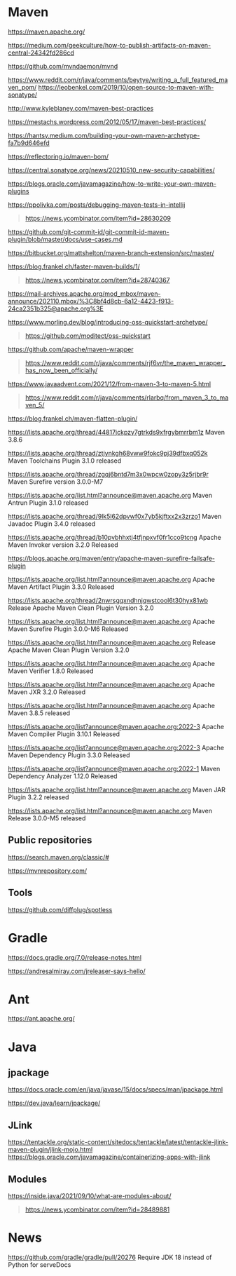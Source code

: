 # Maven
https://maven.apache.org/

https://medium.com/geekculture/how-to-publish-artifacts-on-maven-central-24342fd286cd

https://github.com/mvndaemon/mvnd

https://www.reddit.com/r/java/comments/beytye/writing_a_full_featured_maven_pom/
https://leobenkel.com/2019/10/open-source-to-maven-with-sonatype/

http://www.kyleblaney.com/maven-best-practices

https://mestachs.wordpress.com/2012/05/17/maven-best-practices/

https://hantsy.medium.com/building-your-own-maven-archetype-fa7b9d646efd

https://reflectoring.io/maven-bom/

https://central.sonatype.org/news/20210510_new-security-capabilities/

https://blogs.oracle.com/javamagazine/how-to-write-your-own-maven-plugins

https://ppolivka.com/posts/debugging-maven-tests-in-intellij
> https://news.ycombinator.com/item?id=28630209

https://github.com/git-commit-id/git-commit-id-maven-plugin/blob/master/docs/use-cases.md

https://bitbucket.org/mattshelton/maven-branch-extension/src/master/

https://blog.frankel.ch/faster-maven-builds/1/
> https://news.ycombinator.com/item?id=28740367

https://mail-archives.apache.org/mod_mbox/maven-announce/202110.mbox/%3C8bf4d8cb-6a12-4423-f913-24ca2351b325@apache.org%3E

https://www.morling.dev/blog/introducing-oss-quickstart-archetype/
> https://github.com/moditect/oss-quickstart

https://github.com/apache/maven-wrapper
> https://www.reddit.com/r/java/comments/rjf6vr/the_maven_wrapper_has_now_been_officially/

https://www.javaadvent.com/2021/12/from-maven-3-to-maven-5.html
> https://www.reddit.com/r/java/comments/rlarbq/from_maven_3_to_maven_5/

https://blog.frankel.ch/maven-flatten-plugin/

https://lists.apache.org/thread/44817jckpzy7gtrkds9xfrgybmrrbm1z Maven 3.8.6

https://lists.apache.org/thread/ztjynkgh68vww9fokc9pj39dfbxq052k Maven Toolchains Plugin 3.1.0 released

https://lists.apache.org/thread/zgqj6bntd7m3x0wpcw0zopy3z5rjbr9r Maven Surefire version 3.0.0-M7

https://lists.apache.org/list.html?announce@maven.apache.org Maven Antrun Plugin 3.1.0 released 

https://lists.apache.org/thread/9lk5l62dpvwf0x7yb5kjftxx2x3zrzo1 Maven Javadoc Plugin 3.4.0 released

https://lists.apache.org/thread/b10pvbhhxtj4tfjnpxvf0fr1cco9tcng Apache Maven Invoker version 3.2.0 Released

https://blogs.apache.org/maven/entry/apache-maven-surefire-failsafe-plugin

https://lists.apache.org/list.html?announce@maven.apache.org Apache Maven Artifact Plugin 3.3.0 Released

https://lists.apache.org/thread/2nwrsgqxndhnjqwstcool6t30hyx81wb Release Apache Maven Clean Plugin Version 3.2.0

https://lists.apache.org/list.html?announce@maven.apache.org Apache Maven Surefire Plugin 3.0.0-M6 Released

https://lists.apache.org/list.html?announce@maven.apache.org Release Apache Maven Clean Plugin Version 3.2.0

https://lists.apache.org/list.html?announce@maven.apache.org Apache Maven Verifier 1.8.0 Released

https://lists.apache.org/list.html?announce@maven.apache.org Apache Maven JXR 3.2.0 Released

https://lists.apache.org/list.html?announce@maven.apache.org Apache Maven 3.8.5 released

https://lists.apache.org/list?announce@maven.apache.org:2022-3 Apache Maven Compiler Plugin 3.10.1 Released

https://lists.apache.org/list?announce@maven.apache.org:2022-3 Apache Maven Dependency Plugin 3.3.0 Released

https://lists.apache.org/list?announce@maven.apache.org:2022-1 Maven Dependency Analyzer 1.12.0 Released

https://lists.apache.org/list.html?announce@maven.apache.org Maven JAR Plugin 3.2.2 released

https://lists.apache.org/list.html?announce@maven.apache.org Maven Release 3.0.0-M5 released

## Public repositories
https://search.maven.org/classic/#

https://mvnrepository.com/

## Tools
https://github.com/diffplug/spotless

# Gradle
https://docs.gradle.org/7.0/release-notes.html

https://andresalmiray.com/jreleaser-says-hello/

# Ant
https://ant.apache.org/

# Java
## jpackage
https://docs.oracle.com/en/java/javase/15/docs/specs/man/jpackage.html

https://dev.java/learn/jpackage/

## JLink
https://tentackle.org/static-content/sitedocs/tentackle/latest/tentackle-jlink-maven-plugin/jlink-mojo.html
https://blogs.oracle.com/javamagazine/containerizing-apps-with-jlink

## Modules
https://inside.java/2021/09/10/what-are-modules-about/
> https://news.ycombinator.com/item?id=28489881

# News
https://github.com/gradle/gradle/pull/20276 Require JDK 18 instead of Python for serveDocs
